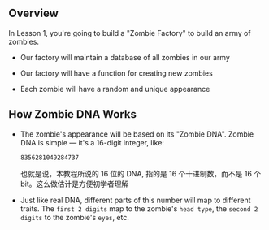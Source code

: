 ##	Overview

In Lesson 1, you're going to build a "Zombie Factory" to build an army of zombies.

*	Our factory will maintain a database of all zombies in our army

*	Our factory will have a function for creating new zombies

*	Each zombie will have a random and unique appearance

##	How Zombie DNA Works

*	The zombie's appearance will be based on its "Zombie DNA". Zombie DNA is simple — it's a 16-digit integer, like:

	```
	8356281049284737
	```

	也就是说，本教程所说的 16 位的 DNA, 指的是 16 个十进制数，而不是 16 个 bit。这么做估计是方便初学者理解

*	Just like real DNA, different parts of this number will map to different traits. The `first 2 digits` map to the zombie's `head type`, the `second 2 digits` to the zombie's `eyes`, etc.

